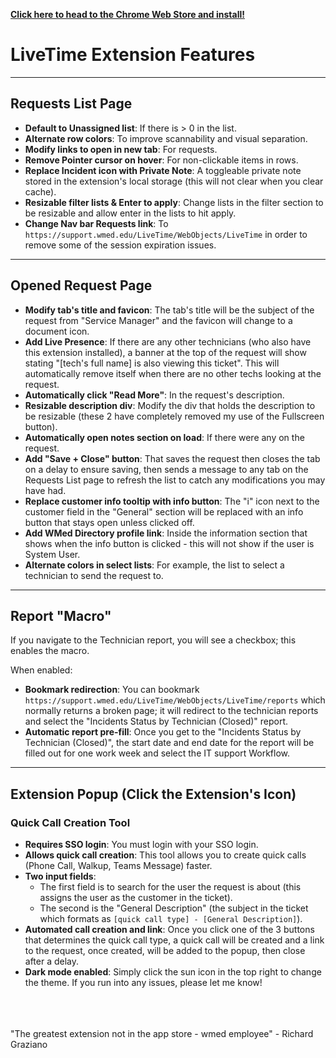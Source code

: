 **[Click here to head to the Chrome Web Store and install!](https://chromewebstore.google.com/detail/ngclhnocakhkdieeecnieijcponodabm?authuser=0&hl=en)**

# LiveTime Extension Features

---

## Requests List Page

*   **Default to Unassigned list**: If there is > 0 in the list.
*   **Alternate row colors**: To improve scannability and visual separation.
*   **Modify links to open in new tab**: For requests.
*   **Remove Pointer cursor on hover**: For non-clickable items in rows.
*   **Replace Incident icon with Private Note**: A toggleable private note stored in the extension's local storage (this will not clear when you clear cache).
*   **Resizable filter lists & Enter to apply**: Change lists in the filter section to be resizable and allow enter in the lists to hit apply.
*   **Change Nav bar Requests link**: To `https://support.wmed.edu/LiveTime/WebObjects/LiveTime` in order to remove some of the session expiration issues.

---

## Opened Request Page

*   **Modify tab's title and favicon**: The tab's title will be the subject of the request from "Service Manager" and the favicon will change to a document icon.
*   **Add Live Presence**: If there are any other technicians (who also have this extension installed), a banner at the top of the request will show stating "[tech's full name] is also viewing this ticket". This will automatically remove itself when there are no other techs looking at the request.
*   **Automatically click "Read More"**: In the request's description.
*   **Resizable description div**: Modify the div that holds the description to be resizable (these 2 have completely removed my use of the Fullscreen button).
*   **Automatically open notes section on load**: If there were any on the request.
*   **Add "Save + Close" button**: That saves the request then closes the tab on a delay to ensure saving, then sends a message to any tab on the Requests List page to refresh the list to catch any modifications you may have had.
*   **Replace customer info tooltip with info button**: The "i" icon next to the customer field in the "General" section will be replaced with an info button that stays open unless clicked off.
*   **Add WMed Directory profile link**: Inside the information section that shows when the info button is clicked - this will not show if the user is System User.
*   **Alternate colors in select lists**: For example, the list to select a technician to send the request to.

---

## Report "Macro"

If you navigate to the Technician report, you will see a checkbox; this enables the macro.

When enabled:
*   **Bookmark redirection**: You can bookmark `https://support.wmed.edu/LiveTime/WebObjects/LiveTime/reports` which normally returns a broken page; it will redirect to the technician reports and select the "Incidents Status by Technician (Closed)" report.
*   **Automatic report pre-fill**: Once you get to the "Incidents Status by Technician (Closed)", the start date and end date for the report will be filled out for one work week and select the IT support Workflow.

---

## Extension Popup (Click the Extension's Icon)

### Quick Call Creation Tool

*   **Requires SSO login**: You must login with your SSO login.
*   **Allows quick call creation**: This tool allows you to create quick calls (Phone Call, Walkup, Teams Message) faster.
*   **Two input fields**:
    *   The first field is to search for the user the request is about (this assigns the user as the customer in the ticket).
    *   The second is the "General Description" (the subject in the ticket which formats as `[quick call type] - [General Description]`).
*   **Automated call creation and link**: Once you click one of the 3 buttons that determines the quick call type, a quick call will be created and a link to the request, once created, will be added to the popup, then close after a delay.
*   **Dark mode enabled**: Simply click the sun icon in the top right to change the theme.
If you run into any issues, please let me know!
<br>
<br>
<br>
"The greatest extension not in the app store - wmed employee" - Richard Graziano
